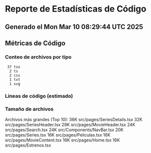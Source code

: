 # Reporte de Estadísticas de Código
## Generado el Mon Mar 10 08:29:44 UTC 2025
## Métricas de Código
### Conteo de archivos por tipo
     37 tsx
      2 ts
      2 css
      1 txt
      1 svg
### Líneas de código (estimado)
### Tamaño de archivos
Archivos más grandes (Top 10):
36K	src/pages/SeriesDetails.tsx
32K	src/pages/SeriesHeader.tsx
28K	src/pages/MovieHeader.tsx
24K	src/pages/Search.tsx
24K	src/Components/NavBar.tsx
20K	src/pages/Series.tsx
16K	src/pages/Peliculas.tsx
16K	src/pages/MovieContent.tsx
16K	src/pages/Home.tsx
16K	src/pages/Estrenos.tsx
